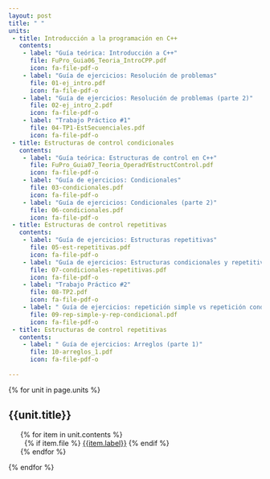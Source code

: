 ```yaml
---
layout: post
title: " "
units:
 - title: Introducción a la programación en C++
   contents:
    - label: "Guía teórica: Introducción a C++"
      file: FuPro_Guia06_Teoria_IntroCPP.pdf
      icon: fa-file-pdf-o
    - label: "Guía de ejercicios: Resolución de problemas"
      file: 01-ej_intro.pdf
      icon: fa-file-pdf-o
    - label: "Guía de ejercicios: Resolución de problemas (parte 2)"
      file: 02-ej_intro_2.pdf
      icon: fa-file-pdf-o
    - label: "Trabajo Práctico #1"
      file: 04-TP1-EstSecuenciales.pdf
      icon: fa-file-pdf-o
 - title: Estructuras de control condicionales
   contents:
    - label: "Guía teórica: Estructuras de control en C++"
      file: FuPro_Guia07_Teoria_OperadYEstructControl.pdf
      icon: fa-file-pdf-o
    - label: "Guía de ejercicios: Condicionales"
      file: 03-condicionales.pdf
      icon: fa-file-pdf-o
    - label: "Guía de ejercicios: Condicionales (parte 2)"
      file: 06-condicionales.pdf
      icon: fa-file-pdf-o
 - title: Estructuras de control repetitivas
   contents:
    - label: "Guía de ejercicios: Estructuras repetitivas"
      file: 05-est-repetitivas.pdf
      icon: fa-file-pdf-o
    - label: "Guía de ejercicios: Estructuras condicionales y repetitivas"
      file: 07-condicionales-repetitivas.pdf
      icon: fa-file-pdf-o
    - label: "Trabajo Práctico #2"
      file: 08-TP2.pdf
      icon: fa-file-pdf-o
    - label: " Guía de ejercicios: repetición simple vs repetición condicional"
      file: 09-rep-simple-y-rep-condicional.pdf
      icon: fa-file-pdf-o
 - title: Estructuras de control repetitivas
   contents:
    - label: " Guía de ejercicios: Arreglos (parte 1)"
      file: 10-arreglos_1.pdf
      icon: fa-file-pdf-o
 
---
```



{% for unit in page.units %}
<h2>{{unit.title}}</h2>
<ul style="list-style-type: none;">
	{% for item in unit.contents %}
		<li><i class="fa fa-file-pdf-o" style="color: #d14;"></i>&nbsp;
        {% if item.file %}
            <a href="files/{{item.file}}" target="_blank">{{item.label}}</a>
        {% endif %} 
        </li>
	{% endfor %}

</ul>
{% endfor %}